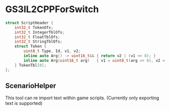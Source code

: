 # GS3IL2CPPForSwitch
```cpp
struct ScriptHeader {
	int32_t TokenOfs;
	int32_t IntegerTblOfs;
	int32_t FloatTblOfs;
	int32_t StringTblOfs;
	struct Token {
		uint8_t Type, Id, v1, v2;
		inline auto Arg() -> uint16_t&& { return v2 | (v1 << 8); }
		inline auto Arg(uint16_t arg)   { v1 = uint8_t(arg >> 8), v2 = uint8_t(arg & 0x00FF); }
	} TokenTbl[0];
};
```
## ScenarioHelper
This tool can re import text within game scripts. (Currently only exporting text is supported)<br>
